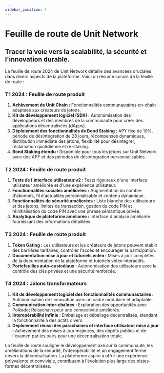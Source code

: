 ```yaml
---
sidebar_position: 4
---
```


# Feuille de route de Unit Network

## Tracer la voie vers la scalabilité, la sécurité et l'innovation durable.

La feuille de route 2024 de Unit Network détaille des avancées cruciales dans divers aspects de la plateforme. Voici un résumé concis de la feuille de route :

### T1 2024 : Feuille de route produit

1. **Achèvement de Unit Chain :** Fonctionnalités communautaires on-chain adaptées aux créateurs de jetons.
2. **Kit de développement logiciel (SDK) :** Autonomisation des développeurs et des membres de la communauté pour créer des applications décentralisées (dApps).
3. **Déploiement des fonctionnalités de Bond Staking :** APY fixe de 10%, période de désintégration de 28 jours, récompenses dynamiques, distribution immédiate des jetons, flexibilité pour désintégrer, réclamation quotidienne et re-staking.
4. **Bond Staking étendu :** Disponible pour tous les jetons sur Unit Network avec des APY et des périodes de désintégration personnalisables.

### T2 2024 : Feuille de route produit

1. **Tests de l'interface utilisateur v2 :** Tests rigoureux d'une interface utilisateur améliorée et d'une expérience utilisateur.
2. **Fonctionnalités sociales améliorées :** Augmentation du nombre d'abonnés, fil d'actualités personnalisable et contenu dynamique.
3. **Fonctionnalités de sécurité améliorées :** Liste blanche des utilisateurs et des jetons, limites de transaction, gestion du code PIN et réinitialisation du code PIN avec une phrase sémantique privée.
4. **Analytique de plateforme améliorée :** Interface d'analyse améliorée fournissant des informations détaillées.

### T3 2024 : Feuille de route produit

1. **Token Gating :** Les utilisateurs et les créateurs de jetons peuvent établir des barrières tarifaires, contrôler l'accès et encourager la participation.
2. **Documentation mise à jour et tutoriels vidéo :** Mises à jour complètes de la documentation de la plateforme et tutoriels vidéo interactifs.
3. **Portefeuilles auto-custodiaux :** Autonomisation des utilisateurs avec le contrôle des clés privées et une sécurité renforcée.

### T4 2024 : Jalons transformateurs

1. **Kit de développement logiciel des fonctionnalités communautaires :** Autonomisation de l'innovation avec un cadre modulaire et adaptable.
2. **Communication inter-chaînes :** Exploration des opportunités avec Polkadot Relaychain pour une connectivité améliorée.
3. **Interopérabilité infinie :** Emballage et déballage décentralisés, étendant la fonctionnalité à des actifs divers.
4. **Déploiement réussi des parachaines et interface utilisateur mise à jour :** Achèvement des mises à jour majeures, des dépôts publics et de l'examen par les pairs pour une décentralisation totale.

La feuille de route souligne le développement axé sur la communauté, les améliorations de la sécurité, l'interopérabilité et un engagement ferme envers la décentralisation. La plateforme aspire à offrir une expérience polyvalente et conviviale, contribuant à l'évolution plus large des plates-formes décentralisées.
